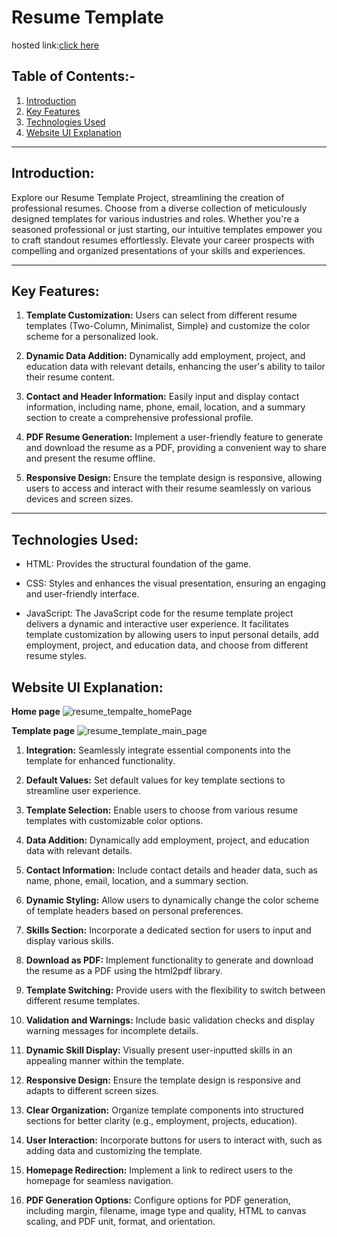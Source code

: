 
<h1>Resume Template</h1>

hosted link:<a href="https://thakaresakshi.github.io/MCT_4_Team_05/Mansi_Sorathiya/index.html">click here</a>


## Table of Contents:-
1. [Introduction](#introduction)
2. [Key Features](#key-features)
3. [Technologies Used](#technologies-used)
4. [Website UI Explanation](#website-ui-explanation)
---
## Introduction:

Explore our Resume Template Project, streamlining the creation of professional resumes. Choose from a diverse collection of meticulously designed templates for various industries and roles. Whether you're a seasoned professional or just starting, our intuitive templates empower you to craft standout resumes effortlessly. Elevate your career prospects with compelling and organized presentations of your skills and experiences.

---
## Key Features:
1. **Template Customization:**
   Users can select from different resume templates (Two-Column, Minimalist, Simple) and customize the color scheme for a personalized look.

2. **Dynamic Data Addition:**
   Dynamically add employment, project, and education data with relevant details, enhancing the user's ability to tailor their resume content.

3. **Contact and Header Information:**
   Easily input and display contact information, including name, phone, email, location, and a summary section to create a comprehensive professional profile.

4. **PDF Resume Generation:**
   Implement a user-friendly feature to generate and download the resume as a PDF, providing a convenient way to share and present the resume offline.

5. **Responsive Design:**
   Ensure the template design is responsive, allowing users to access and interact with their resume seamlessly on various devices and screen sizes.

---

## Technologies Used:

- HTML: Provides the structural foundation of the game.

- CSS: Styles and enhances the visual presentation, ensuring an engaging and user-friendly interface.

- JavaScript: The JavaScript code for the resume template project delivers a dynamic and interactive user experience. It facilitates template customization by allowing users to input personal details, add employment, project, and education data, and choose from different resume styles. 

## Website UI Explanation:

**Home page**
![resume_tempalte_homePage](https://github.com/ThakareSakshi/MCT_4_Team_05/assets/57188328/6905fa57-525c-4413-9bd5-02d34bd05346)

**Template page**
![resume_template_main_page](https://github.com/ThakareSakshi/MCT_4_Team_05/assets/57188328/96bd5900-ed8f-46cb-a3f1-5fca885e6c0e)


1. **Integration:**
   Seamlessly integrate essential components into the template for enhanced functionality.

2. **Default Values:**
   Set default values for key template sections to streamline user experience.

3. **Template Selection:**
   Enable users to choose from various resume templates with customizable color options.

4. **Data Addition:**
   Dynamically add employment, project, and education data with relevant details.

5. **Contact Information:**
   Include contact details and header data, such as name, phone, email, location, and a summary section.

6. **Dynamic Styling:**
   Allow users to dynamically change the color scheme of template headers based on personal preferences.

7. **Skills Section:**
   Incorporate a dedicated section for users to input and display various skills.

8. **Download as PDF:**
   Implement functionality to generate and download the resume as a PDF using the html2pdf library.

9. **Template Switching:**
   Provide users with the flexibility to switch between different resume templates.

10. **Validation and Warnings:**
    Include basic validation checks and display warning messages for incomplete details.

11. **Dynamic Skill Display:**
    Visually present user-inputted skills in an appealing manner within the template.

12. **Responsive Design:**
    Ensure the template design is responsive and adapts to different screen sizes.

13. **Clear Organization:**
    Organize template components into structured sections for better clarity (e.g., employment, projects, education).

14. **User Interaction:**
    Incorporate buttons for users to interact with, such as adding data and customizing the template.

15. **Homepage Redirection:**
    Implement a link to redirect users to the homepage for seamless navigation.

16. **PDF Generation Options:**
    Configure options for PDF generation, including margin, filename, image type and quality, HTML to canvas scaling, and PDF unit, format, and orientation.
